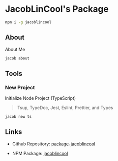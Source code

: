 # JacobLinCool's Package

```bash
npm i -g jacoblincool
```

## About

About Me

```bash
jacob about
```

## Tools

### New Project

Initialize Node Project (TypeScript)

> Tsup, TypeDoc, Jest, Eslint, Prettier, and Types

```bash
jacob new ts
```

## Links

- Github Repository: [package-jacoblincool](https://github.com/JacobLinCool/package-jacoblincool)

- NPM Package: [jacoblincool](https://www.npmjs.com/package/jacoblincool)
